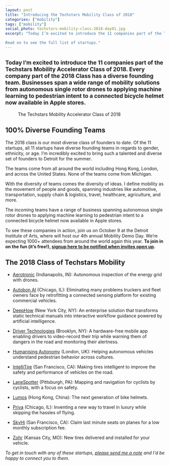 ```yaml
---
layout: post
title: "Introducing the Techstars Mobility Class of 2018"
categories: ["mobility"]
tags: ["mobility"]
social_photo: techstars-mobility-class-2018-day01.jpg
excerpt: "Today I’m excited to introduce the 11 companies part of the Techstars Mobility Accelerator Class of 2018. Every company part of the 2018 Class has a diverse founding team. Businesses span a wide range of mobility solutions from autonomous single rotor drones to applying machine learning to pedestrian intent to a connected bicycle helmet now available in Apple stores.

Read on to see the full list of startups."
---
```


<h2 class="sub-title"><small>Today I’m excited to introduce the 11 companies part of the Techstars Mobility Accelerator Class of 2018. Every company part of the 2018 Class has a diverse founding team. Businesses span a wide range of mobility solutions from autonomous single rotor drones to applying machine learning to pedestrian intent to a connected bicycle helmet now available in Apple stores.</small></h2>

<figure class="wide">
<img src="{% asset techstars-mobility-class-2018-day01.jpg @path %}" alt="">
<figcaption>The Techstars Mobility Accelerator Class of 2018</figcaption>
</figure>

## 100% Diverse Founding Teams

The 2018 class is our most diverse class of founders to date. Of the 11 startups, all 11 startups have diverse founding teams in regards to gender, ethnicity, or age. I’m incredibly excited to bring such a talented and diverse set of founders to Detroit for the summer.

The teams come from all around the world including Hong Kong, London, and across the United States. None of the teams come from Michigan.

With the diversity of teams comes the diversity of ideas. I define mobility as the movement of people and goods, spanning industries like automotive, transportation, supply chain & logistics, travel, healthcare, agriculture, and more.

The incoming teams have a range of business spanning autonomous single rotor drones to applying machine learning to pedestrian intent to a connected bicycle helmet now available in Apple stores.

To see these companies in action, join us on October 9 at the Detroit Institute of Arts, where will host our 4th annual Mobility Demo Day. We’re expecting 1000+ attendees from around the world again this year. **To join in on the fun (it’s free!), [signup here to be notified when invites open up](https://docs.google.com/forms/d/e/1FAIpQLSdTTmCVsf7sir8ZyOFZKdjqiIgJyDPFLwckf4YH0RJMWjtD7g/viewform).**


## The 2018 Class of Techstars Mobility

- [Aerotronic](http://www.aerotronic.co/) (Indianapolis, IN): Autonomous inspection of the energy grid with drones.

- [Autobon AI](https://www.autobon.ai/) (Chicago, IL): Eliminating many problems truckers and fleet owners face by retrofitting a connected sensing platform for existing commercial vehicles.

- [DeepHow](http://deephow.com/) (New York City, NY): An enterprise solution that transforms static technical manuals into interactive workflow guidance powered by artificial intelligence.

- [Driver Technologies](https://www.trydriver.com/) (Brooklyn, NY): A hardware-free mobile app enabling drivers to video-record their trip while warning them of dangers in the road and monitoring their alertness.

- [Humanising Autonomy](https://www.humanisingautonomy.com/) (London, UK): Helping autonomous vehicles understand pedestrian behavior across cultures.

- [IntelliTire](http://www.theintellitire.com/) (San Francisco, CA): Making tires intelligent to improve the safety and performance of vehicles on the road.

- [LaneSpotter](https://lanespotter.bike/) (Pittsburgh, PA): Mapping and navigation for cyclists by cyclists, with a focus on safety.

- [Lumos](https://www.lumoshelmet.co/) (Hong Kong, China): The next generation of bike helmets.

- [Priva](https://www.travelpriva.com/) (Chicago, IL): Inventing a new way to travel in luxury while skipping the hassles of flying.

- [SkyHi](https://flyskyhi.com/) (San Francisco, CA): Claim last minute seats on planes for a low monthly subscription fee.

- [Zohr](https://zohr.com/) (Kansas City, MO): New tires delivered and installed for your vehicle.

*To get in touch with any of these startups, [please send me a note](https://tedserbinski.com/contact/) and I'd be happy to connect you to them.*
